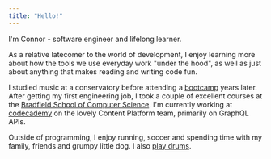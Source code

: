 ```yaml
---
title: "Hello!"
---
```


I'm Connor - software engineer and lifelong learner.

As a relative latecomer to the world of development, I enjoy learning more about how the tools we use everyday work "under the hood", as well as just about anything that makes reading and writing code fun.

I studied music at a conservatory before attending a [bootcamp](https://www.appacademy.io/) years later. After getting my first engineering job, I took a couple of excellent courses at the [Bradfield School of Computer Science](https://bradfieldcs.com/). I'm currently working at [codecademy](https://www.codecademy.com/) on the lovely Content Platform team, primarily on GraphQL APIs.

Outside of programming, I enjoy running, soccer and spending time with my family, friends and grumpy little dog. I also [play drums](https://www.youtube.com/watch?v=K58JYXhb4YA&ab_channel=NPRMusic).
